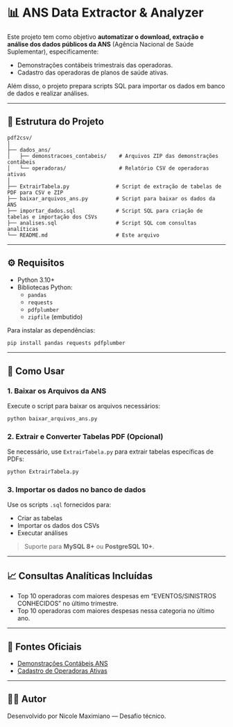 # 📊 ANS Data Extractor & Analyzer

Este projeto tem como objetivo **automatizar o download, extração e análise dos dados públicos da ANS** (Agência Nacional de Saúde Suplementar), especificamente:

- Demonstrações contábeis trimestrais das operadoras.
- Cadastro das operadoras de planos de saúde ativas.

Além disso, o projeto prepara scripts SQL para importar os dados em banco de dados e realizar análises.

---

## 📁 Estrutura do Projeto

```
pdf2csv/
│
├── dados_ans/
│   ├── demonstracoes_contabeis/    # Arquivos ZIP das demonstrações contábeis
│   └── operadoras/                 # Relatório CSV de operadoras ativas
│
├── ExtrairTabela.py               # Script de extração de tabelas de PDF para CSV e ZIP
├── baixar_arquivos_ans.py         # Script para baixar os dados da ANS
├── importar_dados.sql             # Script SQL para criação de tabelas e importação dos CSVs
├── analises.sql                   # Script SQL com consultas analíticas
└── README.md                      # Este arquivo
```

---

## ⚙️ Requisitos

- Python 3.10+
- Bibliotecas Python:
  - `pandas`
  - `requests`
  - `pdfplumber`
  - `zipfile` (embutido)

Para instalar as dependências:
```bash
pip install pandas requests pdfplumber
```

---

## 🚀 Como Usar

### 1. Baixar os Arquivos da ANS
Execute o script para baixar os arquivos necessários:
```bash
python baixar_arquivos_ans.py
```

### 2. Extrair e Converter Tabelas PDF (Opcional)
Se necessário, use `ExtrairTabela.py` para extrair tabelas específicas de PDFs:
```bash
python ExtrairTabela.py
```

### 3. Importar os dados no banco de dados
Use os scripts `.sql` fornecidos para:

- Criar as tabelas
- Importar os dados dos CSVs
- Executar análises

> Suporte para **MySQL 8+** ou **PostgreSQL 10+**.

---

## 📈 Consultas Analíticas Incluídas

- Top 10 operadoras com maiores despesas em “EVENTOS/SINISTROS CONHECIDOS” no último trimestre.
- Top 10 operadoras com maiores despesas nessa categoria no último ano.

---

## 📌 Fontes Oficiais

- [Demonstrações Contábeis ANS](https://dadosabertos.ans.gov.br/FTP/PDA/demonstracoes_contabeis/)
- [Cadastro de Operadoras Ativas](https://dadosabertos.ans.gov.br/FTP/PDA/operadoras_de_plano_de_saude_ativas/)

---

## 👨‍💻 Autor

Desenvolvido por Nicole Maximiano — Desafio técnico.
